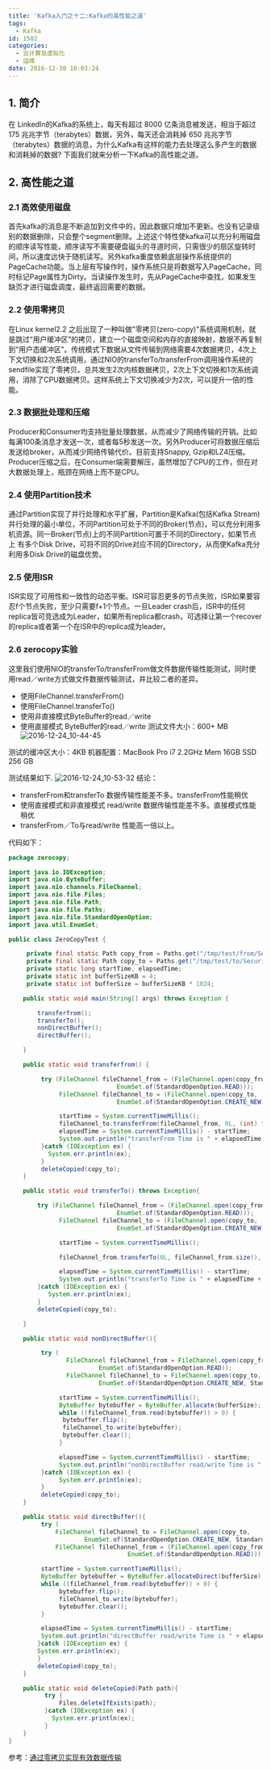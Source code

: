 ```yaml
---
title: 'Kafka入门之十二:Kafka的高性能之道'
tags:
  - Kafka
id: 1502
categories:
  - 云计算及虚拟化
  - 运维
date: 2016-12-30 10:03:24
---
```

## 1. 简介
在 LinkedIn的Kafka的系统上，每天有超过 8000 亿条消息被发送，相当于超过 175 兆兆字节（terabytes）数据，另外，每天还会消耗掉 650 兆兆字节（terabytes）数据的消息，为什么Kafka有这样的能力去处理这么多产生的数据和消耗掉的数据? 下面我们就来分析一下Kafka的高性能之道。
## 2. 高性能之道
### 2.1 高效使用磁盘
首先kafka的消息是不断追加到文件中的，因此数据只增加不更新。也没有记录级别的数据删除，只会整个segment删除。上述这个特性使kafka可以充分利用磁盘的顺序读写性能，顺序读写不需要硬盘磁头的寻道时间，只需很少的扇区旋转时间，所以速度远快于随机读写。另外kafka重度依赖底层操作系统提供的PageCache功能。当上层有写操作时，操作系统只是将数据写入PageCache，同时标记Page属性为Dirty。当读操作发生时，先从PageCache中查找，如果发生缺页才进行磁盘调度，最终返回需要的数据。
### 2.2 使用零拷贝
在Linux kernel2.2 之后出现了一种叫做"零拷贝(zero-copy)"系统调用机制，就是跳过“用户缓冲区”的拷贝，建立一个磁盘空间和内存的直接映射，数据不再复制到“用户态缓冲区”。传统模式下数据从文件传输到网络需要4次数据拷贝，4次上下文切换和2次系统调用，通过NIO的transferTo/transferFrom调用操作系统的sendfile实现了零拷贝。总共发生2次内核数据拷贝，2次上下文切换和1次系统调用，消除了CPU数据拷贝。这样系统上下文切换减少为2次，可以提升一倍的性能。
### 2.3 数据批处理和压缩
Producer和Consumer均支持批量处理数据，从而减少了网络传输的开销。比如每满100条消息才发送一次，或者每5秒发送一次。另外Producer可将数据压缩后发送给broker，从而减少网络传输代价。目前支持Snappy, Gzip和LZ4压缩。Producer压缩之后，在Consumer端需要解压，虽然增加了CPU的工作，但在对大数据处理上，瓶颈在网络上而不是CPU。
### 2.4 使用Partition技术
通过Partition实现了并行处理和水平扩展，Partition是Kafka(包括Kafka Stream)并行处理的最小单位，不同Partition可处于不同的Broker(节点)，可以充分利用多机资源。同一Broker(节点)上的不同Partition可置于不同的Directory，如果节点上 有多个Disk Drive，可将不同的Drive对应不同的Directory，从而使Kafka充分利用多Disk Drive的磁盘优势。
### 2.5 使用ISR
ISR实现了可用性和一致性的动态平衡。ISR可容忍更多的节点失败，ISR如果要容忍f个节点失败，至少只需要f+1个节点。一旦Leader crash后，ISR中的任何replica皆可竞选成为Leader，如果所有replica都crash，可选择让第一个recover的replica或者第一个在ISR中的replica成为leader。 
### 2.6 zerocopy实验
这里我们使用NIO的transferTo/transferFrom做文件数据传输性能测试，同时使用read／write方式做文件数据传输测试，并比较二者的差异。
* 使用FileChannel.transferFrom()
* 使用FileChannel.transferTo()
* 使用非直接模式ByteBuffer的read／write
* 使用直接模式 ByteBuffer的read／write
测试文件大小：600+ MB
![2016-12-24_10-44-45](http://orufryv17.bkt.clouddn.com/wp-content/uploads/2016/12/2016-12-24_10-44-45.png)

测试的缓冲区大小：4KB
机器配置：MacBook Pro i7 2.2GHz  Mem 16GB  SSD 256 GB

测试结果如下.
![2016-12-24_10-53-32](http://orufryv17.bkt.clouddn.com/wp-content/uploads/2016/12/2016-12-24_10-53-32.png)
结论：
* transferFrom和transferTo 数据传输性能差不多。transferFrom性能稍优
* 使用直接模式和非直接模式 read/write 数据传输性能差不多。直接模式性能稍优
* transferFrom／To与read/write 性能高一倍以上。

代码如下：

```java
package zerocopy;

import java.io.IOException;  
import java.nio.ByteBuffer;  
import java.nio.channels.FileChannel;  
import java.nio.file.Files;  
import java.nio.file.Path;  
import java.nio.file.Paths;  
import java.nio.file.StandardOpenOption;  
import java.util.EnumSet;  

public class ZeroCopyTest {  

     private final static Path copy_from = Paths.get("/tmp/test/from/Security.mp4");  
     private final static Path copy_to = Paths.get("/tmp/test/to/Security.mp4");  
     private static long startTime, elapsedTime;  
     private static int bufferSizeKB = 4;
     private static int bufferSize = bufferSizeKB * 1024;  

    public static void main(String[] args) throws Exception {  

        transferfrom();            
        transferTo();            
        nonDirectBuffer();          
        directBuffer();        

    }  

    public static void transferfrom() {  

         try (FileChannel fileChannel_from = (FileChannel.open(copy_from,     
                              EnumSet.of(StandardOpenOption.READ)));  
              FileChannel fileChannel_to = (FileChannel.open(copy_to,    
                              EnumSet.of(StandardOpenOption.CREATE_NEW, StandardOpenOption.WRITE)))) {  

              startTime = System.currentTimeMillis();  
              fileChannel_to.transferFrom(fileChannel_from, 0L, (int) fileChannel_from.size());  
              elapsedTime = System.currentTimeMillis() - startTime;  
              System.out.println("transferFrom Time is " + elapsedTime + " ms");  
         }catch (IOException ex) {  
           System.err.println(ex);  
         }  
         deleteCopied(copy_to);      
    }  

    public static void transferTo() throws Exception{  

        try (FileChannel fileChannel_from = (FileChannel.open(copy_from,    
                              EnumSet.of(StandardOpenOption.READ)));  
              FileChannel fileChannel_to = (FileChannel.open(copy_to,    
                              EnumSet.of(StandardOpenOption.CREATE_NEW, StandardOpenOption.WRITE)))) {  

              startTime = System.currentTimeMillis();  

              fileChannel_from.transferTo(0L, fileChannel_from.size(), fileChannel_to);  

              elapsedTime = System.currentTimeMillis() - startTime;  
              System.out.println("transferTo Time is " + elapsedTime + " ms");  
        }catch (IOException ex) {  
           System.err.println(ex);  
        }  
        deleteCopied(copy_to);  

    }  

    public static void nonDirectBuffer(){  

         try (  
                FileChannel fileChannel_from = FileChannel.open(copy_from,    
                         EnumSet.of(StandardOpenOption.READ));  
                FileChannel fileChannel_to = FileChannel.open(copy_to,    
                         EnumSet.of(StandardOpenOption.CREATE_NEW, StandardOpenOption.WRITE));){   

              startTime = System.currentTimeMillis();  
              ByteBuffer bytebuffer = ByteBuffer.allocate(bufferSize);  
              while ((fileChannel_from.read(bytebuffer)) > 0) {  
               bytebuffer.flip();  
               fileChannel_to.write(bytebuffer);  
               bytebuffer.clear();  
              }  

              elapsedTime = System.currentTimeMillis() - startTime;  
              System.out.println("nonDirectBuffer read/write Time is " + elapsedTime  + " ms");  
         }catch (IOException ex) {  
              System.err.println(ex);  
         }  
         deleteCopied(copy_to);  
    }  

    public static void directBuffer(){  
         try (  
             FileChannel fileChannel_to = FileChannel.open(copy_to,    
                     EnumSet.of(StandardOpenOption.CREATE_NEW, StandardOpenOption.WRITE));  
             FileChannel fileChannel_from = (FileChannel.open(copy_from,    
                                 EnumSet.of(StandardOpenOption.READ)));) {  

         startTime = System.currentTimeMillis();  
         ByteBuffer bytebuffer = ByteBuffer.allocateDirect(bufferSize);  
         while ((fileChannel_from.read(bytebuffer)) > 0) {  
              bytebuffer.flip();  
              fileChannel_to.write(bytebuffer);  
              bytebuffer.clear();  
         }  

         elapsedTime = System.currentTimeMillis() - startTime;  
         System.out.println("directBuffer read/write Time is " + elapsedTime + " ms");  
        }catch (IOException ex) {  
        System.err.println(ex);  
        }  
        deleteCopied(copy_to);  
    }  

    public static void deleteCopied(Path path){  
          try {  
              Files.deleteIfExists(path);  
          }catch (IOException ex) {  
            System.err.println(ex);  
          }  
    }  
}
```

参考：[通过零拷贝实现有效数据传输](https://www.ibm.com/developerworks/cn/java/j-zerocopy/)